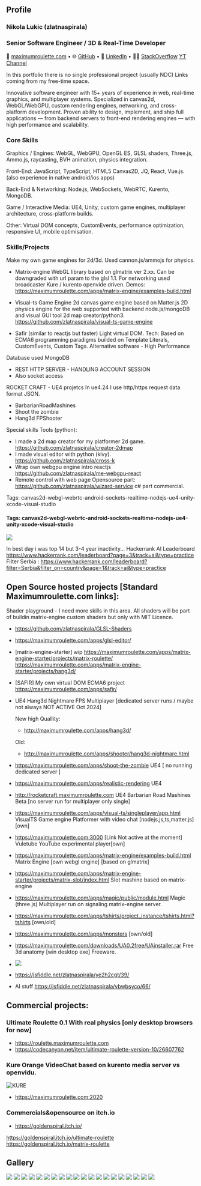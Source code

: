 ## Profile

### Nikola Lukic (zlatnaspirala)

### Senior Software Engineer / 3D & Real-Time Developer

📧 [maximumroulette.com](https://maximumroulette.com) • 
🌐 [GitHub](https://github.com/zlatnaspirala) • 
💼 [LinkedIn](https://www.linkedin.com/in/3dprogramer/) • 
🧑‍💻 [StackOverflow](https://stackoverflow.com/users/1513187/nikola-lukic)
[YT Channel](https://www.youtube.com/@3dprogramer)

In this portfolio there is no single professional project (usually NDC) Links coming from my free-time space.

Innovative software engineer with 15+ years of experience in web, real-time graphics, and multiplayer systems. Specialized in canvas2d, WebGL/WebGPU, custom rendering engines, networking, and cross-platform development. Proven ability to design, implement, and ship full applications — from backend servers to front-end rendering engines — with high performance and scalability.

### Core Skills

Graphics / Engines: WebGL, WebGPU, OpenGL ES, GLSL shaders, Three.js, Ammo.js, raycasting, BVH animation, physics integration.

Front-End: JavaScript, TypeScript, HTML5 Canvas2D, JQ, React, Vue.js. (also experience in native android/ios apps)

Back-End & Networking: Node.js, WebSockets, WebRTC, Kurento, MongoDB.

Game / Interactive Media: UE4, Unity, custom game engines, multiplayer architecture, cross-platform builds.

Other: Virtual DOM concepts, CustomEvents, performance optimization, responsive UI, mobile optimisation.


### Skills/Projects

Make my own game engines for 2d/3d. Used cannon.js/ammojs for physics.

- Matrix-engine
WebGL library based on glmatrix ver 2.xx. Can be downgraded with url param to the glsl 1.1.
For networking used broadcaster Kure / kurento openvide driven.
Demos: https://maximumroulette.com/apps/matrix-engine/examples-build.html

- Visual-ts Game Engine
2d canvas game engine based on Matter.js 2D physics engine for the web supported with backend node.js/mongoDB and visual GUI tool 2d map creator/python3.
https://github.com/zlatnaspirala/visual-ts-game-engine

- Safir (similar to reactjs but faster) Light virtual DOM. Tech: Based on ECMA6 programming paradigms builded on Template Literals, CustomEvents, Custom Tags.
Alternative software - High Performance

Database used MongoDB
 - REST HTTP SERVER - HANDLING ACCOUNT SESSION
 - Also socket access

ROCKET CRAFT - UE4 projetcs
In ue4.24 I use http/https request data format JSON.
- BarbarianRoadMashines
- Shoot the zombie
- Hang3d FPShooter

Special skills Tools (python):

- I made a 2d map creator for my platformer 2d game.
https://github.com/zlatnaspirala/creator-2dmap
- I made visual editor with python (kivy).
https://github.com/zlatnaspirala/cross-k
- Wrap own webgpu engine intro reactjs https://github.com/zlatnaspirala/me-webgpu-react
- Remote control with web page
   Opensource part: https://github.com/zlatnaspirala/wizard-service c# part commercial.

Tags: canvas2d-webgl-webrtc-android-sockets-realtime-nodejs-ue4-unity-xcode-visual-studio

#### Tags: canvas2d-webgl-webrtc-android-sockets-realtime-nodejs-ue4-unity-xcode-visual-studio
![](https://github.com/zlatnaspirala/zlatnaspirala/blob/master/images/nikola_lukic.png)

In best day i was top 14 but 3-4 year inactivity...
Hackerrank AI Leaderboard https://www.hackerrank.com/leaderboard?page=3&track=ai&type=practice
Filter Serbia : https://www.hackerrank.com/leaderboard?filter=Serbia&filter_on=country&page=1&track=ai&type=practice

## Open Source hosted projects [Standard Maximumroulette.com links]:

 Shader playground - I need more skills in this area. All shaders will be part
 of buildin matrix-engine custom shaders but only with MIT Licence.
 - https://github.com/zlatnaspirala/GLSL-Shaders
 - https://maximumroulette.com/apps/glsl-editor/
   
 - [matrix-engine-starter] wip
    https://maximumroulette.com/apps/matrix-engine-starter/projects/matrix-roulette/
    https://maximumroulette.com/apps/matrix-engine-starter/projects/hang3d/
 
 - [SAFIR] My own virtual DOM ECMA6 project https://maximumroulette.com/apps/safir/

 - UE4 Hang3d Nightmare FPS Multiplayer [dedicated server runs / maybe not always NOT ACTIVE Oct 2024]

   New high Quallity:

    - http://maximumroulette.com/apps/hang3d/

   Old:
    - http://maximumroulette.com/apps/shooter/hang3d-nightmare.html
 
 - https://maximumroulette.com/apps/shoot-the-zombie  UE4 [ no running dedicated server ]

 - https://maximumroulette.com/apps/realistic-rendering  UE4 

 - http://rocketcraft.maximumroulette.com  UE4 Barbarian Road Mashines Beta [no server run for multiplayer only single]

 - https://maximumroulette.com/apps/visual-ts/singleplayer/app.html VisualTS Game engine Platformer with video chat [nodejs,js,ts,matter.js] [own]

 - https://maximumroulette.com:3000 [Link Not active at the moment]  Vuletube YouTube experimental player[own]

 - https://maximumroulette.com/apps/matrix-engine/examples-build.html  Matrix Engine [own webgl engine] [based on glmatrix]
 
 - https://maximumroulette.com/apps/matrix-engine-starter/projects/matrix-slot/index.html Slot mashine based on matrix-engine
   
 - https://maximumroulette.com/apps/magic/public/module.html   Magic (three.js) Multiplayer run on signaling matrix-engine server.

 - https://maximumroulette.com/apps/tshirts/project_instance/tshirts.html?tshirts [own/old]

 - https://maximumroulette.com/apps/monsters [own/old]

 - https://maximumroulette.com/downloads/UA0.2free/UAinstaller.rar Free 3d anatomy [win desktop exe] Freeware.
 - ![](https://github.com/zlatnaspirala/maximumroulette-com/blob/master/2021/public/assets/images/ua/1.png)

 - https://jsfiddle.net/zlatnaspirala/ye2h2cgt/39/

 - AI stuff https://jsfiddle.net/zlatnaspirala/vbwbsyco/66/

## Commercial projects:

### Ultimate Roulette 0.1 With real physics [only desktop browsers for now]
 - https://roulette.maximumroulette.com
 - https://codecanyon.net/item/ultimate-roulette-version-10/26607762

### Kure Orange VideoChat based on kurento media server vs openvidu.
![KURE](https://github.com/zlatnaspirala/zlatnaspirala/blob/master/images/favicon-96x96.png)
- https://maximumroulette.com:2020

### Commercials&opensource on itch.io
 - https://goldenspiral.itch.io/

 https://goldenspiral.itch.io/ultimate-roulette
 https://goldenspiral.itch.io/matrix-roulette

## Gallery

<img src="https://github.com/zlatnaspirala/zlatnaspirala/blob/master/images/00.png" />
<img src="https://github.com/zlatnaspirala/zlatnaspirala/blob/master/images/1.png" />
<img src="https://github.com/zlatnaspirala/zlatnaspirala/blob/master/images/2.png" />
<img src="https://github.com/zlatnaspirala/zlatnaspirala/blob/master/images/3.png" />
<img src="https://github.com/zlatnaspirala/zlatnaspirala/blob/master/images/4.png" />
<img src="https://github.com/zlatnaspirala/zlatnaspirala/blob/master/images/3d-jamb.png" />
<img src="https://github.com/zlatnaspirala/zlatnaspirala/blob/master/images/performance.png" />
<img src="https://github.com/zlatnaspirala/zlatnaspirala/blob/master/images/brm.png" />
<img src="https://github.com/zlatnaspirala/zlatnaspirala/blob/master/images/brm2.png" />
<img src="https://github.com/zlatnaspirala/zlatnaspirala/blob/master/images/hang-play.png" />
<img src="https://github.com/zlatnaspirala/zlatnaspirala/blob/master/images/hang.png" />
<img src="https://github.com/zlatnaspirala/zlatnaspirala/blob/master/images/hang3dm.png" />
<img src="https://github.com/zlatnaspirala/zlatnaspirala/blob/master/images/shooter1.png" />
<img src="https://github.com/zlatnaspirala/zlatnaspirala/blob/master/images/shooter2.png" />
<img src="https://github.com/zlatnaspirala/zlatnaspirala/blob/master/images/zombie2.png" />
<img src="https://github.com/zlatnaspirala/zlatnaspirala/blob/master/images/hang3d-matrix.png" />
<img src="https://github.com/zlatnaspirala/zlatnaspirala/blob/master/images/matrix-roulette-1.png" />
<img src="https://github.com/zlatnaspirala/zlatnaspirala/blob/master/images/matrix-roulette-2.png" />
<img src="https://github.com/zlatnaspirala/zlatnaspirala/blob/master/images/matrix-roulette.png" />
<img src="https://github.com/zlatnaspirala/zlatnaspirala/blob/master/images/33.png" />

